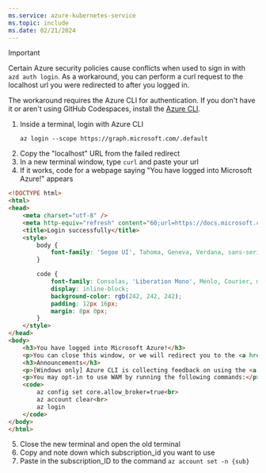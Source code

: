 ```yaml
---
ms.service: azure-kubernetes-service
ms.topic: include
ms.date: 02/21/2024
---
```


> [!IMPORTANT]
> Certain Azure security policies cause conflicts when used to sign in with `azd auth login`. As a workaround, you can perform a curl request to the localhost url you were redirected to after you logged in.

The workaround requires the Azure CLI for authentication. If you don't have it or aren't using GitHub Codespaces, install the [Azure CLI][install-azure-cli].

1. Inside a terminal, login with Azure CLI
    ```azurecli-interactive
    az login --scope https://graph.microsoft.com/.default
    ```
1. Copy the "localhost" URL from the failed redirect
1. In a new terminal window,  type `curl` and paste your url
1. If it works, code for a webpage saying "You have logged into Microsoft Azure!" appears

```html
<!DOCTYPE html>
<html>
<head>
    <meta charset="utf-8" />
    <meta http-equiv="refresh" content="60;url=https://docs.microsoft.com/cli/azure/">
    <title>Login successfully</title>
    <style>
        body {
            font-family: 'Segoe UI', Tahoma, Geneva, Verdana, sans-serif;
        }

        code {
            font-family: Consolas, 'Liberation Mono', Menlo, Courier, monospace;
            display: inline-block;
            background-color: rgb(242, 242, 242);
            padding: 12px 16px;
            margin: 8px 0px;
        }
    </style>
</head>
<body>
    <h3>You have logged into Microsoft Azure!</h3>
    <p>You can close this window, or we will redirect you to the <a href="https://docs.microsoft.com/cli/azure/">Azure CLI documentation</a> in 1 minute.</p>
    <h3>Announcements</h3>
    <p>[Windows only] Azure CLI is collecting feedback on using the <a href="https://learn.microsoft.com/windows/uwp/security/web-account-manager">Web Account Manager</a> (WAM) broker for the login experience.</p>
    <p>You may opt-in to use WAM by running the following commands:</p>
    <code>
        az config set core.allow_broker=true<br>
        az account clear<br>
        az login
    </code>
</body>
</html>
```

5. Close the new terminal and open the old terminal
6. Copy and note down which subscription_id you want to use
7. Paste in the subscription_ID to the command `az account set -n {sub}`

[install-azure-cli]: /cli/azure/install-azure-cli